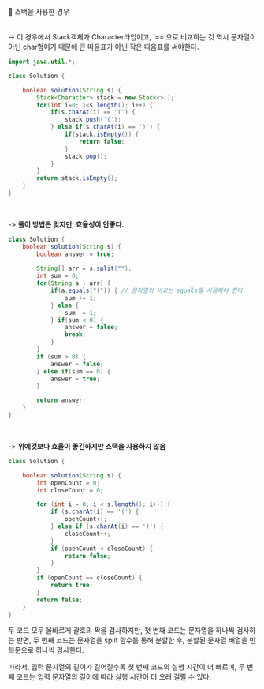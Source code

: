 <aside>
📌 스택을 사용한 경우 <br/><br/>

→ 이 경우에서 Stack객체가 Character타입이고, ‘==’으로 비교하는 것 역시 문자열이 아닌 char형이기 때문에 큰 따옴표가 아닌 작은 따옴표를 써야한다.

```java
import java.util.*;

class Solution {

    boolean solution(String s) {
        Stack<Character> stack = new Stack<>();
        for(int i=0; i<s.length(); i++) {
            if(s.charAt(i) == '(') {
                stack.push('(');
            } else if(s.charAt(i) == ')') {
                if(stack.isEmpty()) {
                    return false;
                }
                stack.pop();
            }
        }
        return stack.isEmpty();  
    }
}
```
<br/>

-> **풀이 방법은 맞지만, 효율성이 안좋다.** 

```java
class Solution {
    boolean solution(String s) {
        boolean answer = true;
        
        String[] arr = s.split("");
        int sum = 0;
        for(String a : arr) {
            if(a.equals("(")) { // 문자열의 비교는 equals를 사용해야 한다.
                sum += 1;
            } else {
                sum -= 1;
            } if(sum < 0) {
                answer = false;
                break;
            }
        }
        if (sum > 0) {
            answer = false;
        } else if(sum == 0) {
            answer = true;
        }

        return answer;
    }
}
```
<br/>

-> **위에것보다 효율이 좋긴하지만 스택을 사용하지 않음**

```java
class Solution {

    boolean solution(String s) {
        int openCount = 0;
        int closeCount = 0;

        for (int i = 0; i < s.length(); i++) {
            if (s.charAt(i) == '(') {
                openCount++;
            } else if (s.charAt(i) == ')') {
                closeCount++;
            }
            if (openCount < closeCount) {
                return false;
            }
        }
        if (openCount == closeCount) {
            return true;
        }
        return false;
    }
}
```

두 코드 모두 올바르게 괄호의 짝을 검사하지만, 첫 번째 코드는 문자열을 하나씩 검사하는 반면, 두 번째 코드는 문자열을 split 함수를 통해 분할한 후, 분할된 문자열 배열을 반복문으로 하나씩 검사한다.

따라서, 입력 문자열의 길이가 길어질수록 첫 번째 코드의 실행 시간이 더 빠르며, 두 번째 코드는 입력 문자열의 길이에 따라 실행 시간이 더 오래 걸릴 수 있다.

</aside>
